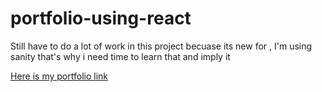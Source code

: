 ﻿# portfolio-using-react
<p>Still have to do a lot of work in this project becuase its new for , I'm using sanity that's why i need time to learn that and imply it</p>
<a href="https://akhileshportfolio.netlify.app/">Here is my portfolio link</a>
